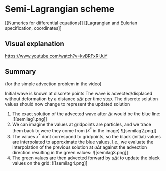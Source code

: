 # Semi-Lagrangian scheme
[[Numerics for differential equations]]
[[Lagrangian and Eulerian specification, coordinates]]


## Visual explanation
https://www.youtube.com/watch?v=kvBRFxRIJuY


## Summary 
(for the simple advection problem in the video)

Initial wave is known at discrete points
The wave is advected/displaced without deformation by a distance $u \Delta t$ per time step. The discrete solution values should now change to represent the updated solution

1. The exact solution of the advected wave after $\Delta t$ would be the blue line: ![[semilag1.png]]
2. We can imagine the values at gridpoints are particles, and we trace them back to were they come from ($x^*$ in the image) ![[semilag2.png]]
3. The values $x^*$ dont correspond to gridpoints, so the black (initial) values are interpolated to approximate the blue values. I.e., we evaluate the interpolation of the previous solution at $u\Delta t$ against the advection direction resulting in the green values: ![[semilag3.png]]
4. The green values are then advected forward by $u\Delta t$ to update the black values on the grid: ![[semilag4.png]]

